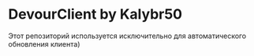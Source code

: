 # DevourClient by Kalybr50
Этот репозиторий используется исключительно для автоматического обновления клиента)
